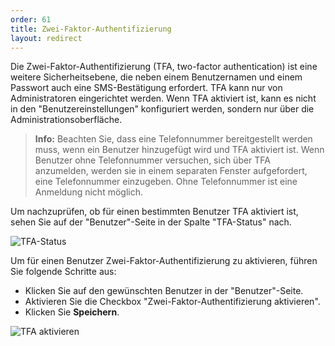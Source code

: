 ```yaml
---
order: 61
title: Zwei-Faktor-Authentifizierung
layout: redirect
---
```

Die Zwei-Faktor-Authentifizierung (TFA, two-factor authentication) ist eine weitere Sicherheitsebene, die neben einem Benutzernamen und einem Passwort auch eine SMS-Bestätigung erfordert. TFA kann nur von Administratoren eingerichtet werden. Wenn TFA aktiviert ist, kann es nicht in den "Benutzereinstellungen" konfiguriert werden, sondern nur über die Administrationsoberfläche.

> **Info:** Beachten Sie, dass eine Telefonnummer bereitgestellt werden muss, wenn ein Benutzer hinzugefügt wird und TFA aktiviert ist. Wenn Benutzer ohne Telefonnummer versuchen, sich über TFA anzumelden, werden sie in einem separaten Fenster aufgefordert, eine Telefonnummer einzugeben. Ohne Telefonnummer ist eine Anmeldung nicht möglich.

Um nachzuprüfen, ob für einen bestimmten Benutzer TFA aktiviert ist, sehen Sie auf der "Benutzer"-Seite in der Spalte "TFA-Status" nach.

![TFA-Status](/guides/images/users-guide/TFAStatus.png)

Um für einen Benutzer Zwei-Faktor-Authentifizierung zu aktivieren, führen Sie folgende Schritte aus:

*   Klicken Sie auf den gewünschten Benutzer in der "Benutzer"-Seite.
*   Aktivieren Sie die Checkbox "Zwei-Faktor-Authentifizierung aktivieren".
*   Klicken Sie **Speichern**.

![TFA aktivieren](/guides/images/users-guide/admin_TFAStatus.png)
